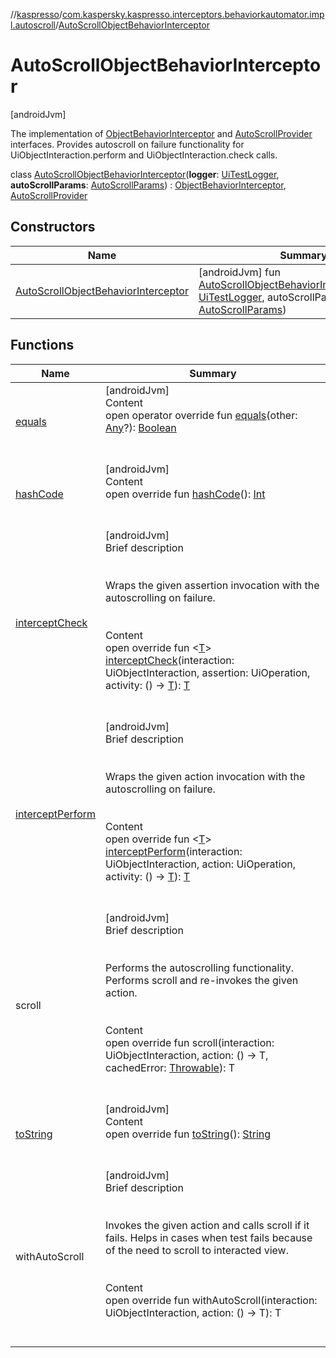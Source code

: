 //[kaspresso](../../index.md)/[com.kaspersky.kaspresso.interceptors.behaviorkautomator.impl.autoscroll](../index.md)/[AutoScrollObjectBehaviorInterceptor](index.md)



# AutoScrollObjectBehaviorInterceptor  
 [androidJvm] 

The implementation of [ObjectBehaviorInterceptor](../../com.kaspersky.kaspresso.interceptors.behaviorkautomator/-object-behavior-interceptor/index.md) and [AutoScrollProvider](../../com.kaspersky.kaspresso.autoscroll/-auto-scroll-provider/index.md) interfaces. Provides autoscroll on failure functionality for UiObjectInteraction.perform and UiObjectInteraction.check calls.

class [AutoScrollObjectBehaviorInterceptor](index.md)(**logger**: [UiTestLogger](../../com.kaspersky.kaspresso.logger/-ui-test-logger/index.md), **autoScrollParams**: [AutoScrollParams](../../com.kaspersky.kaspresso.params/-auto-scroll-params/index.md)) : [ObjectBehaviorInterceptor](../../com.kaspersky.kaspresso.interceptors.behaviorkautomator/-object-behavior-interceptor/index.md), [AutoScrollProvider](../../com.kaspersky.kaspresso.autoscroll/-auto-scroll-provider/index.md)<UiObjectInteraction>    


## Constructors  
  
|  Name|  Summary| 
|---|---|
| [AutoScrollObjectBehaviorInterceptor](-auto-scroll-object-behavior-interceptor.md)|  [androidJvm] fun [AutoScrollObjectBehaviorInterceptor](-auto-scroll-object-behavior-interceptor.md)(logger: [UiTestLogger](../../com.kaspersky.kaspresso.logger/-ui-test-logger/index.md), autoScrollParams: [AutoScrollParams](../../com.kaspersky.kaspresso.params/-auto-scroll-params/index.md))   <br>


## Functions  
  
|  Name|  Summary| 
|---|---|
| [equals](https://kotlinlang.org/api/latest/jvm/stdlib/kotlin/-any/equals.html)| [androidJvm]  <br>Content  <br>open operator override fun [equals](https://kotlinlang.org/api/latest/jvm/stdlib/kotlin/-any/equals.html)(other: [Any](https://kotlinlang.org/api/latest/jvm/stdlib/kotlin/-any/index.html)?): [Boolean](https://kotlinlang.org/api/latest/jvm/stdlib/kotlin/-boolean/index.html)  <br><br><br>
| [hashCode](https://kotlinlang.org/api/latest/jvm/stdlib/kotlin/-any/hash-code.html)| [androidJvm]  <br>Content  <br>open override fun [hashCode](https://kotlinlang.org/api/latest/jvm/stdlib/kotlin/-any/hash-code.html)(): [Int](https://kotlinlang.org/api/latest/jvm/stdlib/kotlin/-int/index.html)  <br><br><br>
| [interceptCheck](intercept-check.md)| [androidJvm]  <br>Brief description  <br><br><br>Wraps the given assertion invocation with the autoscrolling on failure.<br><br>  <br>Content  <br>open override fun <[T](intercept-check.md)> [interceptCheck](intercept-check.md)(interaction: UiObjectInteraction, assertion: UiOperation<UiObject2>, activity: () -> [T](intercept-check.md)): [T](intercept-check.md)  <br><br><br>
| [interceptPerform](intercept-perform.md)| [androidJvm]  <br>Brief description  <br><br><br>Wraps the given action invocation with the autoscrolling on failure.<br><br>  <br>Content  <br>open override fun <[T](intercept-perform.md)> [interceptPerform](intercept-perform.md)(interaction: UiObjectInteraction, action: UiOperation<UiObject2>, activity: () -> [T](intercept-perform.md)): [T](intercept-perform.md)  <br><br><br>
| scroll| [androidJvm]  <br>Brief description  <br><br><br>Performs the autoscrolling functionality. Performs scroll and re-invokes the given action.<br><br>  <br>Content  <br>open override fun <T> scroll(interaction: UiObjectInteraction, action: () -> T, cachedError: [Throwable](https://kotlinlang.org/api/latest/jvm/stdlib/kotlin/-throwable/index.html)): T  <br><br><br>
| [toString](https://kotlinlang.org/api/latest/jvm/stdlib/kotlin/-any/to-string.html)| [androidJvm]  <br>Content  <br>open override fun [toString](https://kotlinlang.org/api/latest/jvm/stdlib/kotlin/-any/to-string.html)(): [String](https://kotlinlang.org/api/latest/jvm/stdlib/kotlin/-string/index.html)  <br><br><br>
| withAutoScroll| [androidJvm]  <br>Brief description  <br><br><br>Invokes the given action and calls scroll if it fails. Helps in cases when test fails because of the need to scroll to interacted view.<br><br>  <br>Content  <br>open override fun <T> withAutoScroll(interaction: UiObjectInteraction, action: () -> T): T  <br><br><br>

